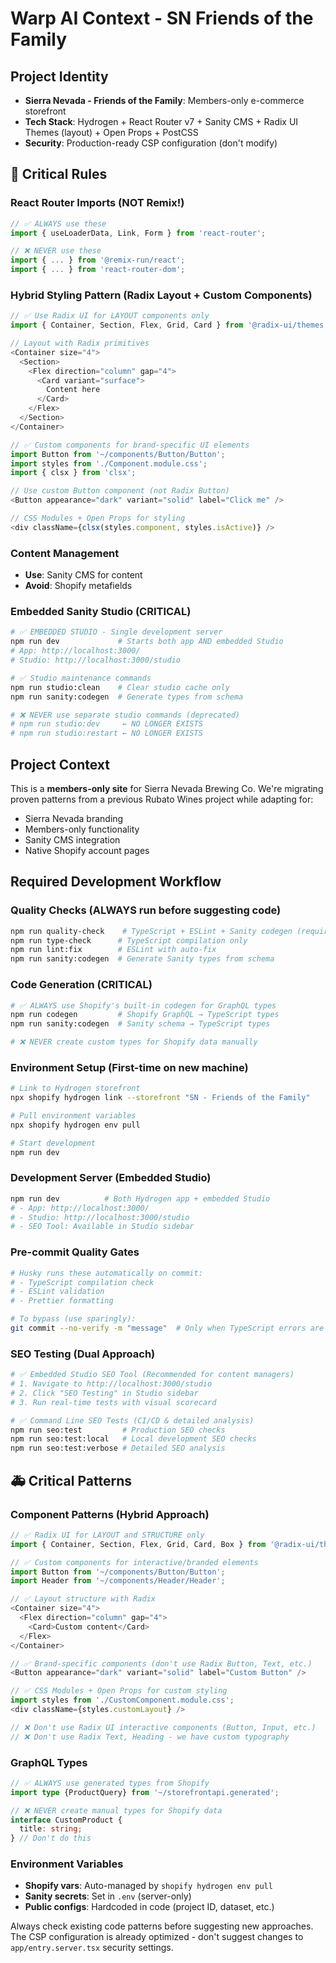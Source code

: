 # Warp AI Context - SN Friends of the Family

## Project Identity

- **Sierra Nevada - Friends of the Family**: Members-only e-commerce storefront
- **Tech Stack**: Hydrogen + React Router v7 + Sanity CMS + Radix UI Themes (layout) + Open Props + PostCSS
- **Security**: Production-ready CSP configuration (don't modify)

## 🚨 Critical Rules

### React Router Imports (NOT Remix!)

```typescript
// ✅ ALWAYS use these
import { useLoaderData, Link, Form } from 'react-router';

// ❌ NEVER use these
import { ... } from '@remix-run/react';
import { ... } from 'react-router-dom';
```

### Hybrid Styling Pattern (Radix Layout + Custom Components)

```typescript
// ✅ Use Radix UI for LAYOUT components only
import { Container, Section, Flex, Grid, Card } from '@radix-ui/themes';

// Layout with Radix primitives
<Container size="4">
  <Section>
    <Flex direction="column" gap="4">
      <Card variant="surface">
        Content here
      </Card>
    </Flex>
  </Section>
</Container>

// ✅ Custom components for brand-specific UI elements
import Button from '~/components/Button/Button';
import styles from './Component.module.css';
import { clsx } from 'clsx';

// Use custom Button component (not Radix Button)
<Button appearance="dark" variant="solid" label="Click me" />

// CSS Modules + Open Props for styling
<div className={clsx(styles.component, styles.isActive)} />
```

### Content Management

- **Use**: Sanity CMS for content
- **Avoid**: Shopify metafields

### Embedded Sanity Studio (CRITICAL)

```bash
# ✅ EMBEDDED STUDIO - Single development server
npm run dev             # Starts both app AND embedded Studio
# App: http://localhost:3000/
# Studio: http://localhost:3000/studio

# ✅ Studio maintenance commands
npm run studio:clean    # Clear studio cache only
npm run sanity:codegen  # Generate types from schema

# ❌ NEVER use separate studio commands (deprecated)
# npm run studio:dev     ← NO LONGER EXISTS
# npm run studio:restart ← NO LONGER EXISTS
```

## Project Context

This is a **members-only site** for Sierra Nevada Brewing Co. We're migrating proven patterns from a previous Rubato Wines project while adapting for:

- Sierra Nevada branding
- Members-only functionality
- Sanity CMS integration
- Native Shopify account pages

## Required Development Workflow

### Quality Checks (ALWAYS run before suggesting code)

```bash
npm run quality-check    # TypeScript + ESLint + Sanity codegen (required before PR)
npm run type-check      # TypeScript compilation only
npm run lint:fix        # ESLint with auto-fix
npm run sanity:codegen  # Generate Sanity types from schema
```

### Code Generation (CRITICAL)

```bash
# ✅ ALWAYS use Shopify's built-in codegen for GraphQL types
npm run codegen         # Shopify GraphQL → TypeScript types
npm run sanity:codegen  # Sanity schema → TypeScript types

# ❌ NEVER create custom types for Shopify data manually
```

### Environment Setup (First-time on new machine)

```bash
# Link to Hydrogen storefront
npx shopify hydrogen link --storefront "SN - Friends of the Family"

# Pull environment variables
npx shopify hydrogen env pull

# Start development
npm run dev
```

### Development Server (Embedded Studio)

```bash
npm run dev          # Both Hydrogen app + embedded Studio
# - App: http://localhost:3000/
# - Studio: http://localhost:3000/studio
# - SEO Tool: Available in Studio sidebar
```

### Pre-commit Quality Gates

```bash
# Husky runs these automatically on commit:
# - TypeScript compilation check
# - ESLint validation
# - Prettier formatting

# To bypass (use sparingly):
git commit --no-verify -m "message"  # Only when TypeScript errors are unrelated
```

### SEO Testing (Dual Approach)

```bash
# ✅ Embedded Studio SEO Tool (Recommended for content managers)
# 1. Navigate to http://localhost:3000/studio
# 2. Click "SEO Testing" in Studio sidebar
# 3. Run real-time tests with visual scorecard

# ✅ Command Line SEO Tests (CI/CD & detailed analysis)
npm run seo:test         # Production SEO checks
npm run seo:test:local   # Local development SEO checks
npm run seo:test:verbose # Detailed SEO analysis
```

## 🚑 Critical Patterns

### Component Patterns (Hybrid Approach)

```typescript
// ✅ Radix UI for LAYOUT and STRUCTURE only
import { Container, Section, Flex, Grid, Card, Box } from '@radix-ui/themes';

// ✅ Custom components for interactive/branded elements
import Button from '~/components/Button/Button';
import Header from '~/components/Header/Header';

// ✅ Layout structure with Radix
<Container size="4">
  <Flex direction="column" gap="4">
    <Card>Custom content</Card>
  </Flex>
</Container>

// ✅ Brand-specific components (don't use Radix Button, Text, etc.)
<Button appearance="dark" variant="solid" label="Custom Button" />

// ✅ CSS Modules + Open Props for custom styling
import styles from './CustomComponent.module.css';
<div className={styles.customLayout} />

// ❌ Don't use Radix UI interactive components (Button, Input, etc.)
// ❌ Don't use Radix Text, Heading - we have custom typography
```

### GraphQL Types

```typescript
// ✅ ALWAYS use generated types from Shopify
import type {ProductQuery} from '~/storefrontapi.generated';

// ❌ NEVER create manual types for Shopify data
interface CustomProduct {
  title: string;
} // Don't do this
```

### Environment Variables

- **Shopify vars**: Auto-managed by `shopify hydrogen env pull`
- **Sanity secrets**: Set in `.env` (server-only)
- **Public configs**: Hardcoded in code (project ID, dataset, etc.)

Always check existing code patterns before suggesting new approaches. The CSP configuration is already optimized - don't suggest changes to `app/entry.server.tsx` security settings.
